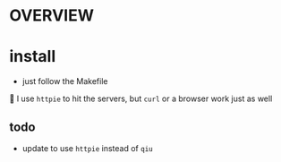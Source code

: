 # OVERVIEW

# install

* just follow the Makefile

📝 I use `httpie` to hit the servers, but `curl` or a browser work just as well

## todo

* update to use `httpie` instead of `qiu`
